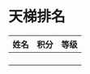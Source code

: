 # 天梯排名

| 姓名 | 积分 | 等级 |
| ---- | ---- | ---- |
|      |      |      |
|      |      |      |
|      |      |      |
|      |      |      |

